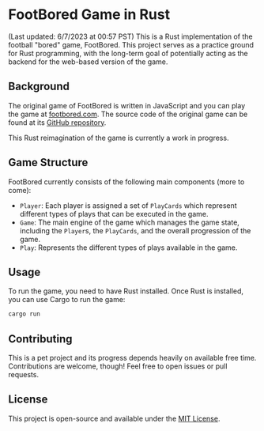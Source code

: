 # FootBored Game in Rust

(Last updated: 6/7/2023 at 00:57 PST)
This is a Rust implementation of the football "bored" game, FootBored. This project serves as a practice ground for Rust programming, with the long-term goal of potentially acting as the backend for the web-based version of the game. 

## Background

The original game of FootBored is written in JavaScript and you can play the game at [footbored.com](https://footbored.com). The source code of the original game can be found at its [GitHub repository](https://github.com/SAMulation/fbg-5.1).

This Rust reimagination of the game is currently a work in progress.

## Game Structure

FootBored currently consists of the following main components (more to come):

- `Player`: Each player is assigned a set of `PlayCards` which represent different types of plays that can be executed in the game.
- `Game`: The main engine of the game which manages the game state, including the `Player`s, the `PlayCards`, and the overall progression of the game.
- `Play`: Represents the different types of plays available in the game.

## Usage

To run the game, you need to have Rust installed. Once Rust is installed, you can use Cargo to run the game:

```bash
cargo run
```

## Contributing
This is a pet project and its progress depends heavily on available free time. Contributions are welcome, though! Feel free to open issues or pull requests.

## License
This project is open-source and available under the [MIT License](https://www.mit.edu/~amini/LICENSE.md).